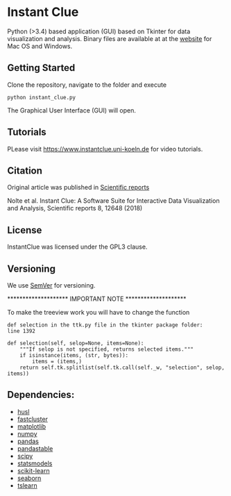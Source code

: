 # Instant Clue

Python (>3.4) based application (GUI) based on Tkinter for data visualization and analysis.
Binary files are available at at the [website](http://www.instantclue.uni-koeln.de) for Mac OS and Windows.


## Getting Started 

Clone the repository, navigate to the folder and execute 

```
python instant_clue.py
```

The Graphical User Interface (GUI) will open. 


## Tutorials 


PLease visit https://www.instantclue.uni-koeln.de for video tutorials.

## Citation

Original article was published in [Scientific reports](https://www.nature.com/articles/s41598-018-31154-6)

Nolte et al. Instant Clue: A Software Suite for Interactive Data Visualization and Analysis, Scientific reports 8, 12648 (2018) 

## License 

InstantClue was licensed under the GPL3 clause.

## Versioning

We use [SemVer](http://semver.org/) for versioning.
   
******************** IMPORTANT NOTE ********************

To make the treeview work you will have to change 
the function 

    def selection in the ttk.py file in the tkinter package folder:
	line 1392
    
    def selection(self, selop=None, items=None):
        """If selop is not specified, returns selected items."""
        if isinstance(items, (str, bytes)):
            items = (items,)
        return self.tk.splitlist(self.tk.call(self._w, "selection", selop, items))

## Dependencies:

* [husl](https://pypi.org/project/husl/)
* [fastcluster](https://pypi.org/project/fastcluster/)
* [matplotlib](https://matplotlib.org/users/license.html)
* [numpy](https://docs.scipy.org) 
* [pandas](https://pandas.pydata.org)
* [pandastable](https://github.com/dmnfarrell/pandastable)
* [scipy](https://docs.scipy.org) 
* [statsmodels](https://github.com/statsmodels/statsmodels/blob/master/)
* [scikit-learn](https://scikit-learn.org/stable/)
* [seaborn](http://seaborn.pydata.org)
* [tslearn](https://github.com/rtavenar/tslearn)





